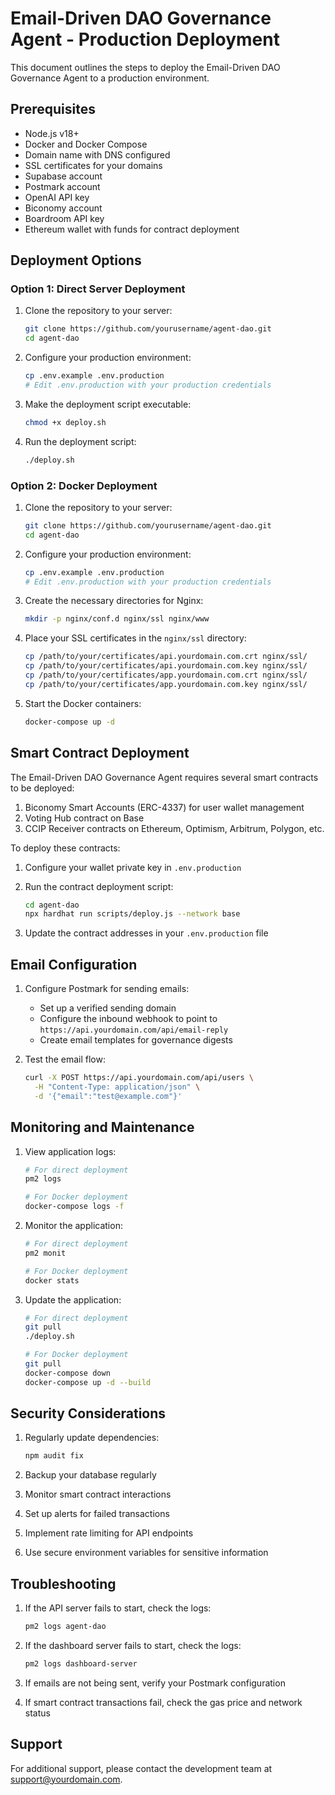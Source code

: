# Email-Driven DAO Governance Agent - Production Deployment

This document outlines the steps to deploy the Email-Driven DAO Governance Agent to a production environment.

## Prerequisites

- Node.js v18+
- Docker and Docker Compose
- Domain name with DNS configured
- SSL certificates for your domains
- Supabase account
- Postmark account
- OpenAI API key
- Biconomy account
- Boardroom API key
- Ethereum wallet with funds for contract deployment

## Deployment Options

### Option 1: Direct Server Deployment

1. Clone the repository to your server:
   ```bash
   git clone https://github.com/yourusername/agent-dao.git
   cd agent-dao
   ```

2. Configure your production environment:
   ```bash
   cp .env.example .env.production
   # Edit .env.production with your production credentials
   ```

3. Make the deployment script executable:
   ```bash
   chmod +x deploy.sh
   ```

4. Run the deployment script:
   ```bash
   ./deploy.sh
   ```

### Option 2: Docker Deployment

1. Clone the repository to your server:
   ```bash
   git clone https://github.com/yourusername/agent-dao.git
   cd agent-dao
   ```

2. Configure your production environment:
   ```bash
   cp .env.example .env.production
   # Edit .env.production with your production credentials
   ```

3. Create the necessary directories for Nginx:
   ```bash
   mkdir -p nginx/conf.d nginx/ssl nginx/www
   ```

4. Place your SSL certificates in the `nginx/ssl` directory:
   ```bash
   cp /path/to/your/certificates/api.yourdomain.com.crt nginx/ssl/
   cp /path/to/your/certificates/api.yourdomain.com.key nginx/ssl/
   cp /path/to/your/certificates/app.yourdomain.com.crt nginx/ssl/
   cp /path/to/your/certificates/app.yourdomain.com.key nginx/ssl/
   ```

5. Start the Docker containers:
   ```bash
   docker-compose up -d
   ```

## Smart Contract Deployment

The Email-Driven DAO Governance Agent requires several smart contracts to be deployed:

1. Biconomy Smart Accounts (ERC-4337) for user wallet management
2. Voting Hub contract on Base
3. CCIP Receiver contracts on Ethereum, Optimism, Arbitrum, Polygon, etc.

To deploy these contracts:

1. Configure your wallet private key in `.env.production`
2. Run the contract deployment script:
   ```bash
   cd agent-dao
   npx hardhat run scripts/deploy.js --network base
   ```

3. Update the contract addresses in your `.env.production` file

## Email Configuration

1. Configure Postmark for sending emails:
   - Set up a verified sending domain
   - Configure the inbound webhook to point to `https://api.yourdomain.com/api/email-reply`
   - Create email templates for governance digests

2. Test the email flow:
   ```bash
   curl -X POST https://api.yourdomain.com/api/users \
     -H "Content-Type: application/json" \
     -d '{"email":"test@example.com"}'
   ```

## Monitoring and Maintenance

1. View application logs:
   ```bash
   # For direct deployment
   pm2 logs
   
   # For Docker deployment
   docker-compose logs -f
   ```

2. Monitor the application:
   ```bash
   # For direct deployment
   pm2 monit
   
   # For Docker deployment
   docker stats
   ```

3. Update the application:
   ```bash
   # For direct deployment
   git pull
   ./deploy.sh
   
   # For Docker deployment
   git pull
   docker-compose down
   docker-compose up -d --build
   ```

## Security Considerations

1. Regularly update dependencies:
   ```bash
   npm audit fix
   ```

2. Backup your database regularly
3. Monitor smart contract interactions
4. Set up alerts for failed transactions
5. Implement rate limiting for API endpoints
6. Use secure environment variables for sensitive information

## Troubleshooting

1. If the API server fails to start, check the logs:
   ```bash
   pm2 logs agent-dao
   ```

2. If the dashboard server fails to start, check the logs:
   ```bash
   pm2 logs dashboard-server
   ```

3. If emails are not being sent, verify your Postmark configuration

4. If smart contract transactions fail, check the gas price and network status

## Support

For additional support, please contact the development team at support@yourdomain.com. 
